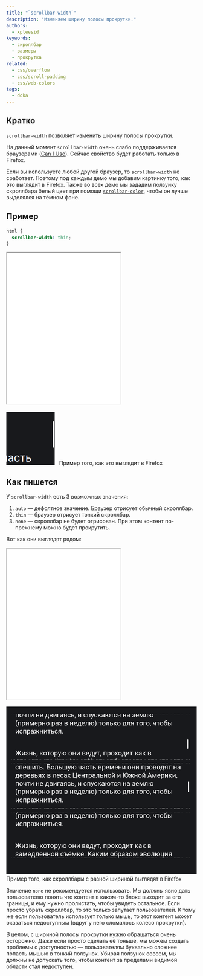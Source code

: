 ```yaml
---
title: "`scrollbar-width`"
description: "Изменяем ширину полосы прокрутки."
authors:
  - xpleesid
keywords:
  - скроллбар
  - размеры
  - прокрутка
related:
  - css/overflow
  - css/scroll-padding
  - css/web-colors
tags:
  - doka
---
```


## Кратко

`scrollbar-width` позволяет изменить ширину полосы прокрутки.

<aside>

На данный момент `scrollbar-width` очень слабо поддерживается браузерами ([Can I Use](https://caniuse.com/mdn-css_properties_scrollbar-width)). Сейчас свойство будет работать только в Firefox.

Если вы используете любой другой браузер, то `scrollbar-width` не сработает. Поэтому под каждым демо мы добавим картинку того, как это выглядит в Firefox. Также во всех демо мы зададим ползунку скроллбара белый цвет при помощи [`scrollbar-color`](/css/scrollbar-color), чтобы он лучше выделялся на тёмном фоне.

</aside>

## Пример

```css
html {
  scrollbar-width: thin;
}
```

<iframe title="Тонкий скроллбар" src="demos/basic/" height="400"></iframe>

![Тонкий скроллбар](images/basic.png)
Пример того, как это выглядит в Firefox

## Как пишется

У `scrollbar-width` есть 3 возможных значения:

1. `auto` — дефолтное значение. Браузер отрисует обычный скроллбар.
1. `thin` — браузер отрисует тонкий скроллбар.
1. `none` — скроллбар не будет отрисован. При этом контент по-прежнему можно будет прокрутить.

Вот как они выглядят рядом:

<iframe title="Разные значения ширины скроллбара" src="demos/multiple/" height="400"></iframe>

![Разные значения ширины скроллбара](images/multiple.png)
Пример того, как скроллбары с разной шириной выглядят в Firefox

Значение `none` не рекомендуется использовать. Мы должны явно дать пользователю понять что контент в каком-то блоке выходит за его границы, и ему нужно пролистать, чтобы увидеть остальное. Если просто убрать скроллбар, то это только запутает пользователей. К тому же если пользователь использует только мышь, то этот контент может оказаться недоступным (вдруг у него сломалось колесо прокрутки).

В целом, с шириной полосы прокрутки нужно обращаться очень осторожно. Даже если просто сделать её тоньше, мы можем создать проблемы с доступностью — пользователям буквально сложнее попасть мышью в тонкий ползунок. Убирая ползунок совсем, мы должны не допускать того, чтобы контент за пределами видимой области стал недоступен.
